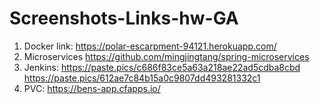 # Screenshots-Links-hw-GA

1. Docker link: https://polar-escarpment-94121.herokuapp.com/
2. Microservices https://github.com/mingjingtang/spring-microservices
3. Jenkins: https://paste.pics/c686f83ce5a63a218ae22ad5cdba8cbd 
   https://paste.pics/612ae7c84b15a0c9807dd493281332c1
4. PVC: https://bens-app.cfapps.io/
